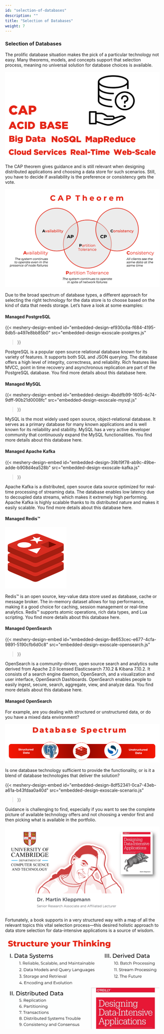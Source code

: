 ```yaml
---
id: "selection-of-databases"
description: ""
title: "Selection of Databases"
weight: 7
---
```


### Selection of Databases

The prolific database situation makes the pick of a particular technology not easy. Many theorems, models, and concepts support that selection process, meaning no universal solution for database choices is available.

![selection](selection.png) 

The CAP theorem gives guidance and is still relevant when designing distributed applications and choosing a data store for such scenarios. Still, you have to decide if availability is the preference or consistency gets the vote.

![CAP](CAP.png)

Due to the broad spectrum of database types, a different approach for selecting the right technology for the data store is to choose based on the kind of data that needs storage. Let’s have a look at some examples:

#### Managed PostgreSQL

{{< meshery-design-embed
  id="embedded-design-ef930c6a-f684-4195-8db5-a497e8bb85b0"
  src="embedded-design-exoscale-postgres.js"
>}}

PostgreSQL is a popular open source relational database known for its variety of features. It supports both SQL and JSON querying. The database offers a high level of integrity, correctness, and reliability. Rich features like MVCC, point in time recovery and asynchronous replication are part of the PostgreSQL database. You find more details about this database here.

#### Managed MySQL

{{< meshery-design-embed
  id="embedded-design-4bddfb99-1605-4c74-9dff-90b21d0008fc"
  src="embedded-design-exoscale-mysql.js"
>}}

MySQL is the most widely used open source, object-relational database. It serves as a primary database for many known applications and is well known for its reliability and stability. MySQL has a very active developer community that continuously expand the MySQL functionalities. You find more details about this database here.

#### Managed Apache Kafka

{{< meshery-design-embed
  id="embedded-design-39b19f78-ab9c-49be-adde-b908d4ea528b"
  src="embedded-design-exoscale-kafka.js"
>}}

Apache Kafka is a distributed, open source data source optimized for real-time processing of streaming data. The database enables low latency due to decoupled data streams, which makes it extremely high performing. Apache Kafka is highly scalable thanks to its distributed nature and makes it easily scalable. You find more details about this database here.

#### Managed Redis™
![dbaas-redis](dbaas-redis.png)

Redis™ is an open source, key-value data store used as database, cache or message broker. The in-memory dataset allows for top performance, making it a good choice for caching, session management or real-time analytics. Redis™ supports atomic operations, rich data types, and Lua scripting. You find more details about this database here.

#### Managed OpenSearch

{{< meshery-design-embed
  id="embedded-design-8e653cec-e677-4cfa-9891-5190cfb6d0c8"
  src="embedded-design-exoscale-opensearch.js"
>}}

OpenSearch is a community-driven, open source search and analytics suite derived from Apache 2.0 licensed Elasticsearch 7.10.2 & Kibana 7.10.2. It consists of a search engine daemon, OpenSearch, and a visualization and user interface, OpenSearch Dashboards. OpenSearch enables people to easily ingest, secure, search, aggregate, view, and analyze data. You find more details about this database here.

#### Managed OpenSearch

For example, are you dealing with structured or unstructured data, or do you have a mixed data environment?

![spectrum](spectrum.png)

Is one database technology sufficient to provide the functionality, or is it a blend of database technologies that deliver the solution?

{{< meshery-design-embed
  id="embedded-design-8df52341-0ca7-43eb-a61a-b43fdaa0a40d"
  src="embedded-design-exoscale-scenario.js"
>}}

Guidance is challenging to find, especially if you want to see the complete picture of available technology offers and not choosing a vendor first and then picking what is available in the portfolio.

![book](book.png)

Fortunately, a book supports in a very structured way with a map of all the relevant topics this vital selection process—this desired holistic approach to data store selection for data-intensive applications is a source of wisdom.

![structure](structure.png)